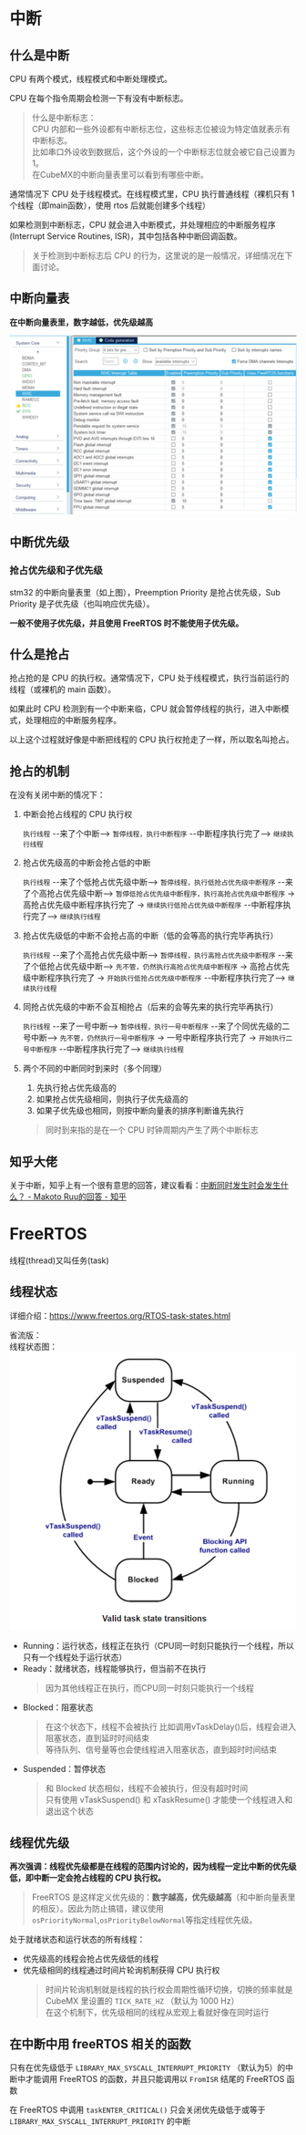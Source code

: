 # 中断

## 什么是中断
CPU 有两个模式，线程模式和中断处理模式。

CPU 在每个指令周期会检测一下有没有中断标志。

> 什么是中断标志：  
> CPU 内部和一些外设都有中断标志位，这些标志位被设为特定值就表示有中断标志。  
> 比如串口外设收到数据后，这个外设的一个中断标志位就会被它自己设置为1。  
> 在CubeMX的中断向量表里可以看到有哪些中断。

通常情况下 CPU 处于线程模式。在线程模式里，CPU 执行普通线程（裸机只有 1 个线程（即main函数），使用 rtos 后就能创建多个线程）

如果检测到中断标志，CPU 就会进入中断模式，并处理相应的中断服务程序(Interrupt Service Routines, ISR)，其中包括各种中断回调函数。

> 关于检测到中断标志后 CPU 的行为，这里说的是一般情况，详细情况在下面讨论。

## 中断向量表

**在中断向量表里，数字越低，优先级越高**

![1666941709145](image/中断和freertos/1666941709145.png)

## 中断优先级

### 抢占优先级和子优先级

stm32 的中断向量表里（如上图），Preemption Priority 是抢占优先级，Sub Priority 是子优先级（也叫响应优先级）。

**一般不使用子优先级，并且使用 FreeRTOS 时不能使用子优先级。**

## 什么是抢占

抢占抢的是 CPU 的执行权。通常情况下，CPU 处于线程模式，执行当前运行的线程（或裸机的 main 函数）。

如果此时 CPU 检测到有一个中断来临，CPU 就会暂停线程的执行，进入中断模式，处理相应的中断服务程序。

以上这个过程就好像是中断把线程的 CPU 执行权抢走了一样，所以取名叫抢占。

## 抢占的机制

在没有关闭中断的情况下：

1. 中断会抢占线程的 CPU 执行权

    `执行线程` --来了个中断--> `暂停线程，执行中断程序` --中断程序执行完了--> `继续执行线程`

2. 抢占优先级高的中断会抢占低的中断
   
    `执行线程` --来了个低抢占优先级中断--> `暂停线程，执行低抢占优先级中断程序` --来了个高抢占优先级中断--> `暂停低抢占优先级中断程序，执行高抢占优先级中断程序` -> 高抢占优先级中断程序执行完了 -> `继续执行低抢占优先级中断程序` --中断程序执行完了--> `继续执行线程`

3. 抢占优先级低的中断不会抢占高的中断（低的会等高的执行完毕再执行）

    `执行线程` --来了个高抢占优先级中断--> `暂停线程，执行高抢占优先级中断程序` --来了个低抢占优先级中断--> `先不管，仍然执行高抢占优先级中断程序` -> 高抢占优先级中断程序执行完了 -> `开始执行低抢占优先级中断程序` --中断程序执行完了--> `继续执行线程`

4. 同抢占优先级的中断不会互相抢占（后来的会等先来的执行完毕再执行）
   
    `执行线程` --来了一号中断--> `暂停线程，执行一号中断程序` --来了个同优先级的二号中断--> `先不管，仍然执行一号中断程序` -> 一号中断程序执行完了 -> `开始执行二号中断程序` --中断程序执行完了--> `继续执行线程`
5. 两个不同的中断同时到来时（多个同理）

    1. 先执行抢占优先级高的
    2. 如果抢占优先级相同，则执行子优先级高的
    3. 如果子优先级也相同，则按中断向量表的排序判断谁先执行

    > 同时到来指的是在一个 CPU 时钟周期内产生了两个中断标志

## 知乎大佬

关于中断，知乎上有一个很有意思的回答，建议看看：[中断同时发生时会发生什么？ - Makoto Ruu的回答 - 知乎](https://www.zhihu.com/question/27923521/answer/38714097)

# FreeRTOS

线程(thread)又叫任务(task)

## 线程状态
详细介绍：<https://www.freertos.org/RTOS-task-states.html>

省流版：  
线程状态图：
![1666948553645](image/中断和freertos/1666948553645.png)

- Running：运行状态，线程正在执行（CPU同一时刻只能执行一个线程，所以只有一个线程处于运行状态）
- Ready：就绪状态，线程能够执行，但当前不在执行
  > 因为其他线程正在执行，而CPU同一时刻只能执行一个线程
- Blocked：阻塞状态
  > 在这个状态下，线程不会被执行
  > 比如调用vTaskDelay()后，线程会进入阻塞状态，直到延时时间结束  
  > 等待队列、信号量等也会使线程进入阻塞状态，直到超时时间结束
- Suspended：暂停状态
  > 和 Blocked 状态相似，线程不会被执行，但没有超时时间  
  > 只有使用 vTaskSuspend() 和 xTaskResume() 才能使一个线程进入和退出这个状态 

## 线程优先级

**再次强调：线程优先级都是在线程的范围内讨论的，因为线程一定比中断的优先级低，即中断一定会抢占线程的 CPU 执行权。**

> FreeRTOS 是这样定义优先级的：**数字越高，优先级越高**（和中断向量表里的相反）。因此为防止搞错，建议使用`osPriorityNormal`,`osPriorityBelowNormal`等指定线程优先级。

处于就绪状态和运行状态的所有线程：
  - 优先级高的线程会抢占优先级低的线程
  - 优先级相同的线程通过时间片轮询机制获得 CPU 执行权
    > 时间片轮询机制就是线程的执行权会周期性循环切换，切换的频率就是 CubeMX 里设置的 `TICK_RATE_HZ` （默认为 1000 Hz）  
    > 在这个机制下，优先级相同的线程从宏观上看就好像在同时运行

## 在中断中用 freeRTOS 相关的函数

只有在优先级低于 `LIBRARY_MAX_SYSCALL_INTERRUPT_PRIORITY` （默认为5）的中断中才能调用 FreeRTOS 的函数，并且只能调用以 `FromISR` 结尾的 FreeRTOS 函数

在 FreeRTOS 中调用 `taskENTER_CRITICAL()` 只会关闭优先级低于或等于 `LIBRARY_MAX_SYSCALL_INTERRUPT_PRIORITY` 的中断
